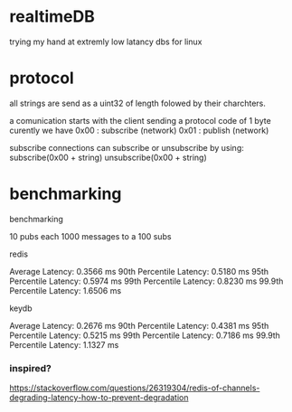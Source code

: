 # realtimeDB
trying my hand at extremly low latancy dbs for linux

# protocol
all strings are send as a uint32 of length folowed by their charchters. 

a comunication starts with the client sending a protocol code of 1 byte
curently we have
0x00 : subscribe (network)
0x01 : publish (network)

subscribe connections can subscribe or unsubscribe by using:
subscribe(0x00 + string)
unsubscribe(0x00 + string)

# benchmarking 
benchmarking 

10 pubs each 1000 messages to a 100 subs

redis

Average Latency: 0.3566 ms
90th Percentile Latency: 0.5180 ms
95th Percentile Latency: 0.5974 ms
99th Percentile Latency: 0.8230 ms
99.9th Percentile Latency: 1.6506 ms

keydb 

Average Latency: 0.2676 ms
90th Percentile Latency: 0.4381 ms
95th Percentile Latency: 0.5215 ms
99th Percentile Latency: 0.7186 ms
99.9th Percentile Latency: 1.1327 ms


### inspired? 
https://stackoverflow.com/questions/26319304/redis-of-channels-degrading-latency-how-to-prevent-degradation